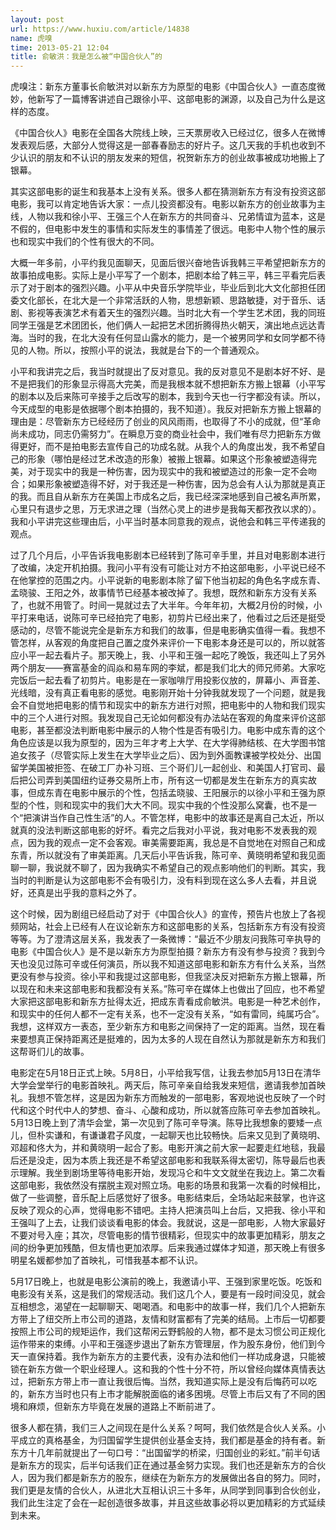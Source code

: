 ```yaml
---
layout: post
url: https://www.huxiu.com/article/14838
name: 虎嗅
time: 2013-05-21 12:04
title: 俞敏洪：我是怎么被“中国合伙人”的
---
```

虎嗅注：新东方董事长俞敏洪对以新东方为原型的电影《中国合伙人》一直态度微妙，他新写了一篇博客讲述自己跟徐小平、这部电影的渊源，以及自己为什么是这样的态度。

《中国合伙人》电影在全国各大院线上映，三天票房收入已经过亿，很多人在微博发表观后感，大部分人觉得这是一部春春励志的好片子。这几天我的手机也收到不少认识的朋友和不认识的朋友发来的短信，祝贺新东方的创业故事被成功地搬上了银幕。

其实这部电影的诞生和我基本上没有关系。很多人都在猜测新东方有没有投资这部电影，我可以肯定地告诉大家：一点儿投资都没有。电影以新东方的创业故事为主线，人物以我和徐小平、王强三个人在新东方的共同奋斗、兄弟情谊为蓝本，这是不假的，但电影中发生的事情和实际发生的事情差了很远。电影中人物个性的展示也和现实中我们的个性有很大的不同。

大概一年多前，小平约我见面聊天，见面后很兴奋地告诉我韩三平希望把新东方的故事拍成电影。实际上是小平写了一个剧本，把剧本给了韩三平，韩三平看完后表示了对于剧本的强烈兴趣。小平从中央音乐学院毕业，毕业后到北大文化部担任团委文化部长，在北大是一个非常活跃的人物，思想新颖、思路敏捷，对于音乐、话剧、影视等表演艺术有着天生的强烈兴趣。当时北大有一个学生艺术团，我的同班同学王强是艺术团团长，他们俩人一起把艺术团折腾得热火朝天，演出地点远达青海。当时的我，在北大没有任何显山露水的能力，是一个被男同学和女同学都不待见的人物。所以，按照小平的说法，我就是台下的一个普通观众。

小平和我讲完之后，我当时就提出了反对意见。我的反对意见不是剧本好不好、是不是把我们的形象显示得高大完美，而是我根本就不想把新东方搬上银幕（小平写的剧本以及后来陈可辛接手之后改写的剧本，我到今天也一行字都没有读。所以，今天成型的电影是依据哪个剧本拍摄的，我不知道）。我反对把新东方搬上银幕的理由是：尽管新东方已经经历了创业的风风雨雨，也取得了不小的成就，但“革命尚未成功，同志仍需努力”。在瞬息万变的商业社会中，我们唯有尽力把新东方做得更好，而不是拍电影去宣传自己的功成名就。从我个人的角度出发，我不希望自己的形象（哪怕是经过艺术改造的形象）被搬上银幕。如果这个形象被塑造得完美，对于现实中的我是一种伤害，因为现实中的我和被塑造过的形象一定不会吻合；如果形象被塑造得不好，对于我还是一种伤害，因为总会有人认为那就是真正的我。而且自从新东方在美国上市成名之后，我已经深深地感到自己被名声所累，心里只有退步之思，万无求进之理（当然心灵上的进步是我每天都孜孜以求的）。我和小平讲完这些理由后，小平当时基本同意我的观点，说他会和韩三平传递我的观点。

过了几个月后，小平告诉我电影剧本已经转到了陈可辛手里，并且对电影剧本进行了改编，决定开机拍摄。我问小平有没有可能让对方不拍这部电影，小平说已经不在他掌控的范围之内。小平说新的电影剧本除了留下他当初起的角色名字成东青、孟晓骏、王阳之外，故事情节已经基本被改掉了。我想，既然和新东方没有关系了，也就不用管了。时间一晃就过去了大半年。今年年初，大概2月份的时候，小平打来电话，说陈可辛已经拍完了电影，初剪片已经出来了，他看过之后还是挺受感动的，尽管不能说完全是新东方和我们的故事，但是电影确实值得一看。我想不管怎样，从客观的角度把自己置之度外来评价一下电影本身还是可以的，所以就答应小平一起去看片子。那天晚上，我、小平和王强一起吃了晚饭，我还叫上了另外两个朋友——赛富基金的阎焱和易车网的李斌，都是我们北大的师兄师弟。大家吃完饭后一起去看了初剪片。电影是在一家咖啡厅用投影仪放的，屏幕小、声音差、光线暗，没有真正看电影的感觉。电影刚开始十分钟我就发现了一个问题，就是我会不自觉地把电影的情节和现实中的新东方进行对照，把电影中的人物和我们现实中的三个人进行对照。我发现自己无论如何都没有办法站在客观的角度来评价这部电影，甚至都没法判断电影中展示的人物个性是否有吸引力。电影中成东青的这个角色应该是以我为原型的，因为三年才考上大学、在大学得肺结核、在大学图书馆追女孩子（尽管实际上发生在大学毕业之后）、因为到外面教课被学校处分、出国留学美国被拒签、在破工厂办补习班、三个哥们儿一起创业、和美国人打官司、最后把公司弄到美国纽约证券交易所上市，所有这一切都是发生在新东方的真实故事，但成东青在电影中展示的个性，包括孟晓骏、王阳展示的以徐小平和王强为原型的个性，则和现实中的我们大大不同。现实中我的个性没那么窝囊，也不是一个“把演讲当作自己性生活”的人。不管怎样，电影中的故事还是离自己太近，所以就真的没法判断这部电影的好坏。看完之后我对小平说，我对电影不发表我的观点，因为我的观点一定不会客观。审美需要距离，我总是不自觉地在对照自己和成东青，所以就没有了审美距离。几天后小平告诉我，陈可辛、黄晓明希望和我见面聊一聊，我说就不聊了，因为我确实不希望自己的观点影响他们的判断。其实，我当时的判断是认为这部电影不会有吸引力，没有料到现在这么多人去看，并且说好，还真是出乎我的意料之外了。

这个时候，因为剧组已经启动了对于《中国合伙人》的宣传，预告片也放上了各视频网站，社会上已经有人在议论新东方和这部电影的关系，包括新东方有没有投资等等。为了澄清这层关系，我发表了一条微博：“最近不少朋友问我陈可辛执导的电影《中国合伙人》是不是以新东方为原型拍摄？新东方有没有参与投资？我到今天也没见过陈可辛或任何演员，所以我不知道这部电影和新东方有什么关系，当然更没有参与投资。徐小平和我提过这部电影，但我坚决反对把新东方搬上银幕，所以现在和未来这部电影和我都没有关系。”陈可辛在媒体上也做出了回应，也不希望大家把这部电影和新东方扯得太近，把成东青看成俞敏洪。电影是一种艺术创作，和现实中的任何人都不一定有关系，也不一定没有关系，“如有雷同，纯属巧合”。我想，这样双方一表态，至少新东方和电影之间保持了一定的距离。当然，现在看来要想真正保持距离还是挺难的，因为太多的人现在自然认为那就是新东方和我们这帮哥们儿的故事。

电影定在5月18日正式上映。5月8日，小平给我写信，让我去参加5月13日在清华大学会堂举行的电影首映礼。两天后，陈可辛亲自给我发来短信，邀请我参加首映礼。我想不管怎样，这是因为新东方而触发的一部电影，客观地说也反映了一个时代和这个时代中人的梦想、奋斗、心酸和成功，所以就答应陈可辛去参加首映礼。5月13日晚上到了清华会堂，第一次见到了陈可辛导演。陈导比我想象的要矮一点儿，但朴实谦和，有谦谦君子风度，一起聊天也比较畅快。后来又见到了黄晓明、邓超和佟大为，并和黄晓明一起合了影。电影开演之前大家一起要走红地毯，我最后还是没走，因为本质上我还是不希望这部电影和我联系得太密切，陈导最后也表示理解。我坐到剧场里等待电影开始，发现冯仑和牛文文就坐在我边上。第二次看这部电影，我依然没有摆脱主观对照立场。电影的场景和我第一次看的时候相比，做了一些调整，音乐配上后感觉好了很多。电影结束后，全场站起来鼓掌，也许这反映了观众的心声，觉得电影不错吧。主持人把演员叫上台后，又把我、徐小平和王强叫了上去，让我们谈谈看电影的体会。我就说，这是一部电影，人物大家最好不要对号入座；其次，尽管电影的情节很精彩，但现实中的故事更加精彩，朋友之间的纷争更加残酷，但友情也更加浓厚。后来我通过媒体才知道，那天晚上有很多明星名媛都参加了首映礼，可惜我基本都不认识。

5月17日晚上，也就是电影公演前的晚上，我邀请小平、王强到家里吃饭。吃饭和电影没有关系，这是我们的常规活动。我们这几个人，要是有一段时间没见，就会互相想念，渴望在一起聊聊天、喝喝酒。和电影中的故事一样，我们几个人把新东方带上了纽交所上市公司的道路，友情和财富都有了完美的结局。上市后一切都要按照上市公司的规矩运作，我们这帮闲云野鹤般的人物，都不是太习惯公司正规化运作带来的束缚。小平和王强逐步退出了新东方管理层，作为股东身份，他们到今天一直保持着。我作为新东方的主要代表，没有办法和他们一样功成身退，只能被锁在新东方做一个职业经理人。这和我的个性十分不符，所以曾经向媒体真情表达过，把新东方带上市一直让我很后悔。当然，我知道实际上是没有后悔药可以吃的，新东方当时也只有上市才能解脱面临的诸多困境。尽管上市后又有了不同的困境和麻烦，但新东方毕竟在发展的道路上不断前进了。

很多人都在猜，我们三人之间现在是什么关系？呵呵，我们依然是合伙人关系。小平成立的真格基金，为归国留学生提供创业基金支持，我们都是基金的持有者。新东方十几年前就提出了一句口号：“出国留学的桥梁，归国创业的彩虹。”前半句话是新东方的现实，后半句话我们正在通过基金努力实现。我们也还是新东方的合伙人，因为我们都是新东方的股东，继续在为新东方的发展做出各自的努力。同时，我们更是友情的合伙人，从进北大互相认识三十多年，从同学到同事到合伙创业，我们此生注定了会在一起创造很多故事，并且这些故事必将以更加精彩的方式延续到未来。

